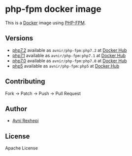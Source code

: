 # php-fpm docker image

This is a [Docker](http://www.docker.com) image using [PHP-FPM](http://php-fpm.org/).


## Versions
- [php7.2](https://github.com/avnir/php-fpm/tree/php7.2) available as ```avnir/php-fpm:php7.2``` at [Docker Hub](https://hub.docker.com/r/avnir/php-fpm/)
- [php7.1](https://github.com/avnir/php-fpm/tree/php7.1) available as ```avnir/php-fpm:php7.1``` at [Docker Hub](https://hub.docker.com/r/avnir/php-fpm/)
- [php7.0](https://github.com/avnir/php-fpm/tree/php7.0) available as ```avnir/php-fpm:php7.0``` at [Docker Hub](https://hub.docker.com/r/avnir/php-fpm/)
- [php5](https://github.com/avnir/php-fpm/tree/php5) available as ```avnir/php-fpm:php5``` at [Docker Hub](https://hub.docker.com/r/avnir/php-fpm/)


## Contributing

Fork -> Patch -> Push -> Pull Request


## Author

* [Avni Rexhepi](https://github.com/avnir)


## License

Apache License